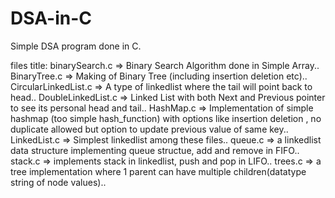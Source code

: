 # DSA-in-C
Simple DSA program done in C.

files title:
binarySearch.c => Binary Search Algorithm done in Simple Array..
BinaryTree.c => Making of Binary Tree (including insertion deletion etc)..
CircularLinkedList.c => A type of linkedlist where the tail will point back to head..
DoubleLinkedList.c => Linked List with both Next and Previous pointer to see its personal head and tail..
HashMap.c => Implementation of simple hashmap (too simple hash_function) with options like insertion deletion , no duplicate allowed but option to
              update previous value of same key..
LinkedList.c => Simplest linkedlist among these files..
queue.c => a linkedlist data structure implementing queue structue, add and remove in FIFO..
stack.c => implements stack in linkedlist, push and pop in LIFO..
trees.c => a tree implementation where 1 parent can have multiple children(datatype string of node values)..
